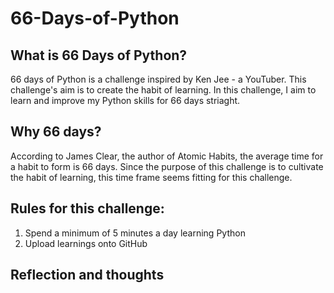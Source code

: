 # 66-Days-of-Python

## What is 66 Days of Python?
66 days of Python is a challenge inspired by Ken Jee - a YouTuber. This challenge's aim is to create the habit of learning. In this challenge, I aim to learn and improve my Python skills for 66 days striaght.

## Why 66 days?
According to James Clear, the author of Atomic Habits, the average time for a habit to form is 66 days. Since the purpose of this challenge is to cultivate the habit of learning, this time frame seems fitting for this challenge.

## Rules for this challenge:
1. Spend a minimum of 5 minutes a day learning Python
2. Upload learnings onto GitHub

## Reflection and thoughts

